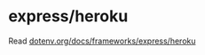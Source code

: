 # express/heroku

Read [dotenv.org/docs/frameworks/express/heroku](https://www.dotenv.org/docs/frameworks/express/heroku)
